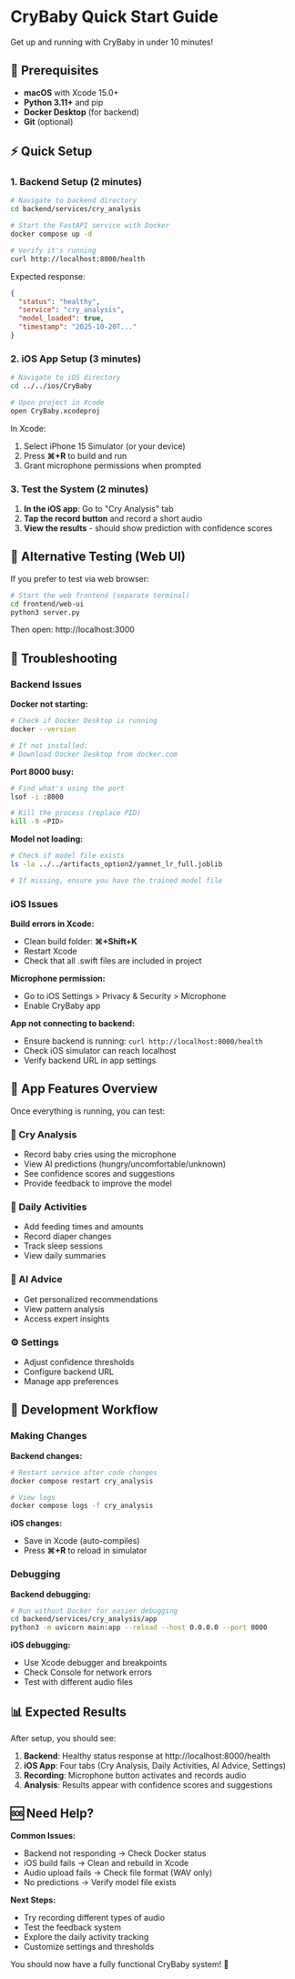 # CryBaby Quick Start Guide

Get up and running with CryBaby in under 10 minutes!

## 🚀 Prerequisites

- **macOS** with Xcode 15.0+
- **Python 3.11+** and pip
- **Docker Desktop** (for backend)
- **Git** (optional)

## ⚡ Quick Setup

### 1. Backend Setup (2 minutes)

```bash
# Navigate to backend directory
cd backend/services/cry_analysis

# Start the FastAPI service with Docker
docker compose up -d

# Verify it's running
curl http://localhost:8000/health
```

Expected response:
```json
{
  "status": "healthy",
  "service": "cry_analysis",
  "model_loaded": true,
  "timestamp": "2025-10-20T..."
}
```

### 2. iOS App Setup (3 minutes)

```bash
# Navigate to iOS directory
cd ../../ios/CryBaby

# Open project in Xcode
open CryBaby.xcodeproj
```

In Xcode:
1. Select iPhone 15 Simulator (or your device)
2. Press **⌘+R** to build and run
3. Grant microphone permissions when prompted

### 3. Test the System (2 minutes)

1. **In the iOS app**: Go to "Cry Analysis" tab
2. **Tap the record button** and record a short audio
3. **View the results** - should show prediction with confidence scores

## 🧪 Alternative Testing (Web UI)

If you prefer to test via web browser:

```bash
# Start the web frontend (separate terminal)
cd frontend/web-ui
python3 server.py
```

Then open: http://localhost:3000

## 🔧 Troubleshooting

### Backend Issues

**Docker not starting:**
```bash
# Check if Docker Desktop is running
docker --version

# If not installed:
# Download Docker Desktop from docker.com
```

**Port 8000 busy:**
```bash
# Find what's using the port
lsof -i :8000

# Kill the process (replace PID)
kill -9 <PID>
```

**Model not loading:**
```bash
# Check if model file exists
ls -la ../../artifacts_option2/yamnet_lr_full.joblib

# If missing, ensure you have the trained model file
```

### iOS Issues

**Build errors in Xcode:**
- Clean build folder: **⌘+Shift+K**
- Restart Xcode
- Check that all .swift files are included in project

**Microphone permission:**
- Go to iOS Settings > Privacy & Security > Microphone
- Enable CryBaby app

**App not connecting to backend:**
- Ensure backend is running: `curl http://localhost:8000/health`
- Check iOS simulator can reach localhost
- Verify backend URL in app settings

## 📱 App Features Overview

Once everything is running, you can test:

### 🎵 Cry Analysis
- Record baby cries using the microphone
- View AI predictions (hungry/uncomfortable/unknown)
- See confidence scores and suggestions
- Provide feedback to improve the model

### 📅 Daily Activities
- Add feeding times and amounts
- Record diaper changes
- Track sleep sessions
- View daily summaries

### 🤖 AI Advice
- Get personalized recommendations
- View pattern analysis
- Access expert insights

### ⚙️ Settings
- Adjust confidence thresholds
- Configure backend URL
- Manage app preferences

## 🔄 Development Workflow

### Making Changes

**Backend changes:**
```bash
# Restart service after code changes
docker compose restart cry_analysis

# View logs
docker compose logs -f cry_analysis
```

**iOS changes:**
- Save in Xcode (auto-compiles)
- Press **⌘+R** to reload in simulator

### Debugging

**Backend debugging:**
```bash
# Run without Docker for easier debugging
cd backend/services/cry_analysis/app
python3 -m uvicorn main:app --reload --host 0.0.0.0 --port 8000
```

**iOS debugging:**
- Use Xcode debugger and breakpoints
- Check Console for network errors
- Test with different audio files

## 📊 Expected Results

After setup, you should see:

1. **Backend**: Healthy status response at http://localhost:8000/health
2. **iOS App**: Four tabs (Cry Analysis, Daily Activities, AI Advice, Settings)
3. **Recording**: Microphone button activates and records audio
4. **Analysis**: Results appear with confidence scores and suggestions

## 🆘 Need Help?

**Common Issues:**
- Backend not responding → Check Docker status
- iOS build fails → Clean and rebuild in Xcode
- Audio upload fails → Check file format (WAV only)
- No predictions → Verify model file exists

**Next Steps:**
- Try recording different types of audio
- Test the feedback system
- Explore the daily activity tracking
- Customize settings and thresholds

You should now have a fully functional CryBaby system! 🎉
